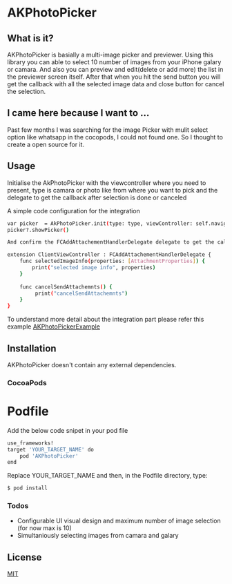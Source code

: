 # AKPhotoPicker

## What is it?

AKPhotoPicker is basially a multi-image picker and previewer. Using this library you can able to select 10 number of images from your iPhone galary or camara. And also you can preview and edit(delete or add more) the list in the previewer screen itself. After that when you hit the send button you will get the callback with all the selected image data and close button for cancel the selection. 

## I came here because I want to ...

Past few months I was searching for the image Picker with mulit select option like whatsapp in the cocopods, I could not found one. So I thought to create a open source for it.

## Usage

Initialise the AkPhotoPicker with the viewcontroller where you need to present, type is camara or photo like from where you want to pick and the delegate to get the callback after selection is done or canceled

A simple code configuration for the integration
```sh
var picker  = AkPhotoPicker.init(type: type, viewController: self.navigationController!, delegate: self)
picker?.showPicker()

And confirm the FCAddAttachementHandlerDelegate delegate to get the callbacks

extension ClientViewController : FCAddAttachementHandlerDelegate {
    func selectedImageInfo(properties: [AttachmentProperties]) {
        print("selected image info", properties)
    }
    
    func cancelSendAttachemnts() {
         print("cancelSendAttachemnts")
    }
}
```
To understand more detail about the integration part please refer this example [AKPhotoPickerExample]

## Installation

AKPhotoPicker doesn't contain any external dependencies.

### CocoaPods

# Podfile

Add the below code snipet in your pod file

```sh
use_frameworks!
target 'YOUR_TARGET_NAME' do
    pod 'AKPhotoPicker'
end
```
Replace YOUR_TARGET_NAME and then, in the Podfile directory, type:
```sh
$ pod install
```
### Todos

- Configurable UI visual design and maximum number of image selection (for now max is 10)
- Simultaniously selecting images from camara and galary

License
----

[MIT]

[AKPhotoPickerExample]: <https://github.com/karthianandhanios/AKPhotoPicker/tree/master/AKPhotoPickerExample>
[MIT]: <https://github.com/karthianandhanios/AKPhotoPicker/blob/master/LICENSE>
